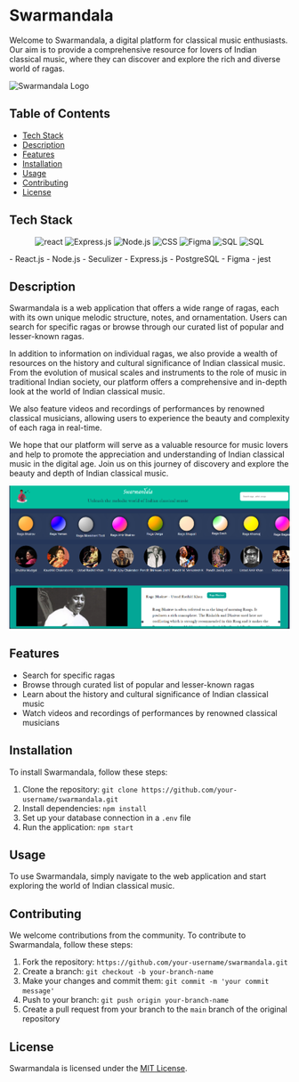# Swarmandala

Welcome to Swarmandala, a digital platform for classical music enthusiasts. Our aim is to provide a comprehensive resource for lovers of Indian classical music, where they can discover and explore the rich and diverse world of ragas.

![Swarmandala Logo](https://i.ibb.co/s5Lm3HH/logo-2.png)

## Table of Contents

- [Tech Stack](#tech-stack)
- [Description](#description)
- [Features](#features)
- [Installation](#installation)
- [Usage](#usage)
- [Contributing](#contributing)
- [License](#license)

## Tech Stack

<p align="center">
  <img src="https://github.com/coherencez/tech-logos/raw/master/react.png" width="200" title="react">
  <img src="https://user-images.githubusercontent.com/25181517/183859966-a3462d8d-1bc7-4880-b353-e2cbed900ed6.png" width="200" alt="Express.js">
  <img src="https://github.com/coherencez/tech-logos/raw/master/nodejs.png" width="200" alt="Node.js">
  <img src="https://github.com/coherencez/tech-logos/raw/master/css3.png" width="200" alt="CSS">
  <img src="https://user-images.githubusercontent.com/25181517/189715289-df3ee512-6eca-463f-a0f4-c10d94a06b2f.png" width="200" alt="Figma">
  <img src="https://user-images.githubusercontent.com/25181517/117208740-bfb78400-adf5-11eb-97bb-09072b6bedfc.png" width="200" alt="SQL">
  <img src="https://user-images.githubusercontent.com/25181517/187955005-f4ca6f1a-e727-497b-b81b-93fb9726268e.png" width="200" alt="SQL">
  
  
</p>
<imc src="https://github.com/coherencez/tech-logos/raw/master/react.png" height="100">
- React.js
- Node.js
- Seculizer
- Express.js
- PostgreSQL 
- Figma
- jest



## Description

Swarmandala is a web application that offers a wide range of ragas, each with its own unique melodic structure, notes, and ornamentation. Users can search for specific ragas or browse through our curated list of popular and lesser-known ragas.

In addition to information on individual ragas, we also provide a wealth of resources on the history and cultural significance of Indian classical music. From the evolution of musical scales and instruments to the role of music in traditional Indian society, our platform offers a comprehensive and in-depth look at the world of Indian classical music.

We also feature videos and recordings of performances by renowned classical musicians, allowing users to experience the beauty and complexity of each raga in real-time.

We hope that our platform will serve as a valuable resource for music lovers and help to promote the appreciation and understanding of Indian classical music in the digital age. Join us on this journey of discovery and explore the beauty and depth of Indian classical music.

![Home Page](./swarmandala/public/Screenshot%202023-04-04%20105749.png)

<!-- [![Alt Text](./swarmandala/public/Screenshot%202023-04-04%20105749.png)](./swarmandala/public/Recording%202023-04-04%20105621.mp4) -->

## Features

- Search for specific ragas
- Browse through curated list of popular and lesser-known ragas
- Learn about the history and cultural significance of Indian classical music
- Watch videos and recordings of performances by renowned classical musicians

## Installation

To install Swarmandala, follow these steps:

1. Clone the repository: `git clone https://github.com/your-username/swarmandala.git`
2. Install dependencies: `npm install`
3. Set up your database connection in a `.env` file
4. Run the application: `npm start`

## Usage

To use Swarmandala, simply navigate to the web application and start exploring the world of Indian classical music.

## Contributing

We welcome contributions from the community. To contribute to Swarmandala, follow these steps:

1. Fork the repository: `https://github.com/your-username/swarmandala.git`
2. Create a branch: `git checkout -b your-branch-name`
3. Make your changes and commit them: `git commit -m 'your commit message'`
4. Push to your branch: `git push origin your-branch-name`
5. Create a pull request from your branch to the `main` branch of the original repository

## License

Swarmandala is licensed under the [MIT License](https://opensource.org/licenses/MIT).
